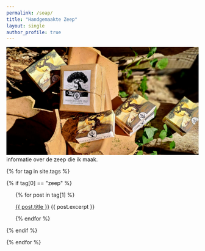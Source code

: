 ```yaml
---
permalink: /soap/
title: "Handgemaakte Zeep"
layout: single
author_profile: true
---
```

![zeep verpakkingen](/assets/images/zeep1.jpg "mooie zeepjes")
informatie over de zeep die ik maak.

{% for tag in site.tags %}

{% if tag[0] == "zeep" %}

<ul style="list-style-type: none;">

{% for post in tag[1] %}

<li><a href="{{ post.url }}">{{ post.title }}</a>
{{ post.excerpt }}
</li>

{% endfor %}

</ul>

{% endif %}

{% endfor %}

